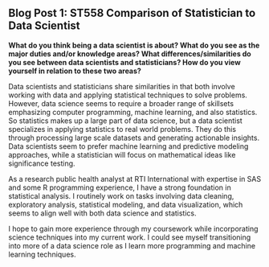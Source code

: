 ## Blog Post 1: ST558 Comparison of Statistician to Data Scientist

**What do you think being a data scientist is about?  What do you see as the major duties and/or knowledge areas?  What differences/similarities do you see between data scientists and statisticians?  How do you view yourself in relation to these two areas?**

Data scientists and statisticians share similarities in that both involve working with data and applying statistical techniques to solve problems. However, data science seems to require a broader range of skillsets emphasizing computer programming, machine learning, and also statistics. So statistics makes up a large part of data science, but a data scientist specializes in applying statistics to real world problems. They do this through processing large scale datasets and generating actionable insights. Data scientists seem to prefer machine learning and predictive modeling approaches, while a statistician will focus on mathematical ideas like significance testing. 

As a research public health analyst at RTI International with expertise in SAS and some R programming experience, I have a strong foundation in statistical analysis.  I routinely work on tasks involving data cleaning, exploratory analysis, statistical modeling, and data visualization, which seems to align well with both data science and statistics. 

I hope to gain more experience through my coursework while incorporating science techniques into my current work. I could see myself transitioning into more of a data science role as I learn more programming and machine learning techniques.
